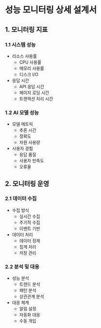# 성능 모니터링 상세 설계서

## 1. 모니터링 지표

### 1.1 시스템 성능
- 리소스 사용률
  - CPU 사용률
  - 메모리 사용률
  - 디스크 I/O
- 응답 시간
  - API 응답 시간
  - 페이지 로딩 시간
  - 트랜잭션 처리 시간

### 1.2 AI 모델 성능
- 모델 메트릭
  - 추론 시간
  - 정확도
  - 자원 사용량
- 사용자 경험
  - 응답 품질
  - 사용자 만족도
  - 오류율

## 2. 모니터링 운영

### 2.1 데이터 수집
- 수집 방식
  - 실시간 수집
  - 주기적 수집
  - 이벤트 기반
- 데이터 처리
  - 데이터 정제
  - 집계 처리
  - 저장 관리

### 2.2 분석 및 대응
- 성능 분석
  - 트렌드 분석
  - 패턴 분석
  - 상관관계 분석
- 대응 체계
  - 알림 설정
  - 자동화 대응
  - 수동 개입 